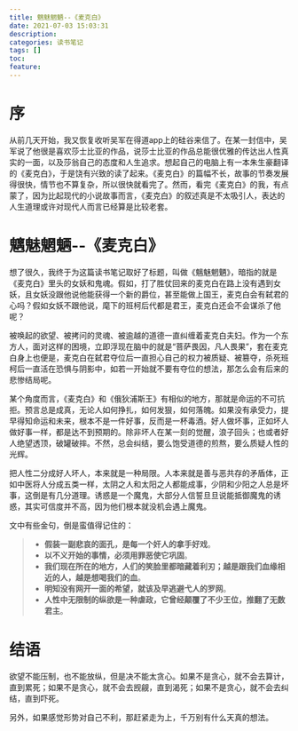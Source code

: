 ```yaml
---
title: 魑魅魍魉--《麦克白》
date: 2021-07-03 15:03:31
description: 
categories: 读书笔记
tags: [] 
toc: 
feature: 
---
```


# 序
从前几天开始，我又恢复收听吴军在得道app上的硅谷来信了。在某一封信中，吴军说了他很是喜欢莎士比亚的作品，说莎士比亚的作品总能很优雅的传达出人性真实的一面，以及莎翁自己的态度和人生追求。想起自己的电脑上有一本朱生豪翻译的《麦克白》，于是饶有兴致的读了起来。《麦克白》的篇幅不长，故事的节奏发展得很快，情节也不算复杂，所以很快就看完了。然而，看完《麦克白》的我，有点蒙了，因为比起现代的小说故事而言，《麦克白》的叙述真是不太吸引人，表达的人生道理或许对现代人而言已经算是比较老套。

<!-- more -->

# 魑魅魍魉--《麦克白》

想了很久，我终于为这篇读书笔记取好了标题，叫做《魑魅魍魉》，暗指的就是《麦克白》里头的女妖和鬼魂。假如，打了胜仗回来的麦克白在路上没有遇到女妖，且女妖没跟他说他能获得一个新的爵位，甚至能做上国王，麦克白会有弑君的心吗？假如女妖不跟他说，麾下的班柯后代都是君王，麦克白还会不会谋杀了他呢？

被唤起的欲望、被拷问的灵魂、被逾越的道德一直纠缠着麦克白夫妇。作为一个东方人，面对这样的困境，立即浮现在脑中的就是“菩萨畏因，凡人畏果”，套在麦克白身上也便是，麦克白在弑君夺位后一直担心自己的权力被质疑、被篡夺，杀死班柯后一直活在恐惧与阴影中，如若一开始就不要有夺位的想法，那怎么会有后来的悲惨结局呢。

某个角度而言，《麦克白》和《俄狄浦斯王》有相似的地方，那就是命运的不可抗拒。预言总是成真，无论人如何挣扎，如何发狠，如何落魄。如果没有承受力，提早得知命运和未来，根本不是一件好事，反而是一杯毒酒。好人做坏事，正如坏人做好事一样，都是达不到预期的。除非坏人在某一刻的觉醒，浪子回头；也或者好人绝望透顶，破罐破摔。不然，总会纠结，要么饱受道德的煎熬，要么质疑人性的光辉。

把人性二分成好人坏人，本来就是一种局限。人本来就是善与恶共存的矛盾体，正如中医将人分成五类一样，太阴之人和太阳之人都能成事，少阴和少阳之人总是坏事，这倒是有几分道理。诱惑是一个魔鬼，大部分人信誓旦旦说能抵御魔鬼的诱惑，其实可信度并不高，因为他们根本就没机会遇上魔鬼。

文中有些金句，倒是蛮值得记住的：

> - **假装一副悲哀的面孔，是每一个奸人的拿手好戏**。
> - **以不义开始的事情，必须用罪恶使它巩固**。
> - **我们现在所在的地方，人们的笑脸里都暗藏着利刃；越是跟我们血缘相近的人，越是想喝我们的血**。
> - **明知没有网开一面的希望，就该及早逃避弋人的罗网**。
> - **人性中无限制的纵欲是一种虐政，它曾经颠覆了不少王位，推翻了无数君主**。

# 结语

欲望不能压制，也不能放纵，但是决不能太贪心。如果不是贪心，就不会去算计，直到累死；如果不是贪心，就不会去觊觎，直到渴死；如果不是贪心，就不会去纠结，直到吓死。

另外，如果感觉形势对自己不利，那赶紧走为上，千万别有什么天真的想法。
